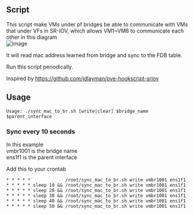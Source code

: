 ## Script
This script make VMs under pf bridges be able to communicate with VMs that under VFs in SR-IOV, which allows VM1~VM6 to communicate each other in this diagram  
![image](https://github.com/HuJK/Sync-Bridge-FDB-to-SR-IOV-PF/assets/15907444/8ed16e8e-a2de-4955-a55e-494ce0ee0325)


It will read mac address learned from bridge and sync to the FDB table.

Run this script periodically.

Inspired by https://github.com/jdlayman/pve-hookscript-sriov

## Usage

```
Usage: ./sync_mac_to_br.sh [write|clear] $bridge_name $parent_interface
```

### Sync every 10 seconds

In this example  
vmbr1001 is the bridge name  
ens1f1 is the parent interface  

Add this to your crontab
```
* * * * *             /root/sync_mac_to_br.sh write vmbr1001 ens1f1
* * * * * sleep 10 && /root/sync_mac_to_br.sh write vmbr1001 ens1f1
* * * * * sleep 20 && /root/sync_mac_to_br.sh write vmbr1001 ens1f1
* * * * * sleep 30 && /root/sync_mac_to_br.sh write vmbr1001 ens1f1
* * * * * sleep 40 && /root/sync_mac_to_br.sh write vmbr1001 ens1f1
* * * * * sleep 50 && /root/sync_mac_to_br.sh write vmbr1001 ens1f1
```


